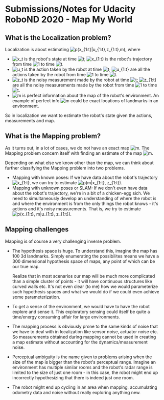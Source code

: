 # Submissions/Notes for Udacity RoboND 2020 - Map My World

## What is the Localization problem?

Localization is about estimating ![$p(x_{1:t}|u_{1:t},z_{1:t},m)$](https://render.githubusercontent.com/render/math?math=%24p(x_%7B1%3At%7D%7Cu_%7B1%3At%7D%2Cz_%7B1%3At%7D%2Cm)%24), where

* ![$x_t$](https://render.githubusercontent.com/render/math?math=%24x_t%24) is the robot's state at time ![$t$](https://render.githubusercontent.com/render/math?math=%24t%24); ![$x_{1:t}$](https://render.githubusercontent.com/render/math?math=%24x_%7B1%3At%7D%24) is the robot's trajectory
from time ![$1$](https://render.githubusercontent.com/render/math?math=%241%24) to time ![$t$](https://render.githubusercontent.com/render/math?math=%24t%24).
* ![$u_t$](https://render.githubusercontent.com/render/math?math=%24u_t%24) is the action taken by the robot at time ![$t$](https://render.githubusercontent.com/render/math?math=%24t%24); ![$u_{1:t}$](https://render.githubusercontent.com/render/math?math=%24u_%7B1%3At%7D%24) are all the
actions taken by the robot from time ![$1$](https://render.githubusercontent.com/render/math?math=%241%24) to time ![$t$](https://render.githubusercontent.com/render/math?math=%24t%24).
* ![$z_t$](https://render.githubusercontent.com/render/math?math=%24z_t%24) is the noisy measurement made by the robot at time ![$t$](https://render.githubusercontent.com/render/math?math=%24t%24); ![$z_{1:t}$](https://render.githubusercontent.com/render/math?math=%24z_%7B1%3At%7D%24) are 
all the noisy measurements made by the robot from time ![$1$](https://render.githubusercontent.com/render/math?math=%241%24) to time ![$t$](https://render.githubusercontent.com/render/math?math=%24t%24).
* ![$m$](https://render.githubusercontent.com/render/math?math=%24m%24) is perfect information about the map of the robot's
environment. An example of perfect info ![$m$](https://render.githubusercontent.com/render/math?math=%24m%24) could be exact locations of 
landmarks in an environment.

So in localization we want to estimate the robot's state given the actions,
measurements and map.

## What is the Mapping problem?

As it turns out, in a lot of cases, we do not have an exact map ![$m$](https://render.githubusercontent.com/render/math?math=%24m%24). 
The Mapping problem concern itself with finding an estimate of the map ![$m$](https://render.githubusercontent.com/render/math?math=%24m%24).

Depending on what else we know other than the map, we can think about further
classifying the Mapping problem into two problems.

* Mapping with known poses: If we have data about the robot's trajectory
![$x_{1:t}$](https://render.githubusercontent.com/render/math?math=%24x_%7B1%3At%7D%24), we can try to estimate ![$p(m|x_{1:t}, z_{1:t})$](https://render.githubusercontent.com/render/math?math=%24p(m%7Cx_%7B1%3At%7D%2C%20z_%7B1%3At%7D)%24).
* Mapping with unknown poses or SLAM: If we don't even have data about the
robot's trajectory, we're in a bit of a chicken-egg sich. We need to
simultaneously develop an understanding of where the robot is and where the
environment is from the only things the robot knows - it's actions and it's
noisy measurements. That is, we try to estimate
![$p(x_{1:t}, m|u_{1:t}, z_{1:t})$](https://render.githubusercontent.com/render/math?math=%24p(x_%7B1%3At%7D%2C%20m%7Cu_%7B1%3At%7D%2C%20z_%7B1%3At%7D)%24).

## Mapping challenges

Mapping is of course a very challenging inverse problem.

* The hypothesis space is huge. To understand this, imagine the map has 100 3d
landmarks. Simply enumerating the possibilites means we have a 300 dimensional
hypothesis space of maps, any point of which can be our true map.

  Realize that in most scenarios our map will be much more complicated than a
simple cluster of points - it will have continuous structures like curved walls
etc. It's not even clear (to me) how we would parameterize such hypothesis
spaces and what we would do if we could even achieve some parameterization.
* To get a sense of the environment, we would have to have the robot explore and
sense it. This exploratory sensing could itself be quite a time/energy consuming
affair for large environments.
* The mapping process is obviously prone to the same kinds of noise that we have
to deal with in localization like sensor noise, actuator noise etc. So
measurements obtained during mapping cannot be used in creating a map estimate
without accounting for the dynamics/measurement noise.
* Perceptual ambiguity is the name given to problems arising when the size of
the map is bigger than the robot's perceptual range. Imagine an environment has
multiple similar rooms and the robot's radar range is limited to the size of
just one room - in this case, the robot might end up incorrectly hypothesizing
that there is indeed just one room.
* The robot might end up cycling in an area when mapping, accumulating odometry
data and noise without really exploring anything new.
